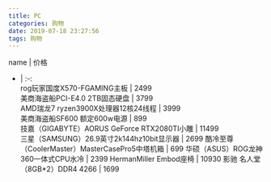 ```yaml
---
title: PC
categories: 购物
date: 2019-07-18 23:27:56
tags: 购物
---
```

name | 价格 
- | :-:   
rog玩家国度X570-FGAMING主板 | 2499   
美商海盗船PCI-E4.0 2TB固态硬盘 | 3799   
AMD瑞龙7 ryzen3900X处理器12核24线程 | 3999    
美商海盗船SF600 额定600w电源 | 899   
技嘉（GIGABYTE）AORUS GeForce RTX2080TI小雕  | 11499  
三星（SAMSUNG）26.9英寸2k144hz10bit显示器   |  2699
酷冷至尊（CoolerMaster）MasterCasePro5中塔机箱  |  699
华硕（ASUS）ROG龙神360一体式CPU水冷  |  2399
HermanMiller Embod座椅  |  10930
影驰 名人堂（8GB*2）DDR4 4266  |  1699
